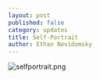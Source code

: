 ```yaml
---
layout: post
published: false
category: updates
title: Self-Portrait
author: Ethan Nevidomsky
---
```

![selfportrait.png]({{site.baseurl}}/assets/selfportrait.png)
